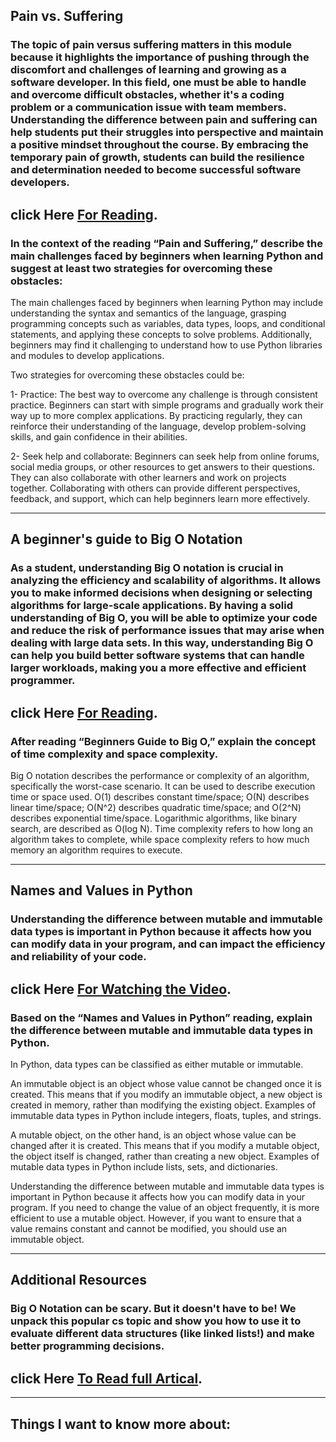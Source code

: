 ## Pain vs. Suffering
### The topic of pain versus suffering matters in this module because it highlights the importance of pushing through the discomfort and challenges of learning and growing as a software developer. In this field, one must be able to handle and overcome difficult obstacles, whether it's a coding problem or a communication issue with team members. Understanding the difference between pain and suffering can help students put their struggles into perspective and maintain a positive mindset throughout the course. By embracing the temporary pain of growth, students can build the resilience and determination needed to become successful software developers.

## click Here [For Reading](https://codefellows.github.io/code-401-python-guide/curriculum/class-01/notes/pain_suffering).


 ### In the context of the reading “Pain and Suffering,” describe the main challenges faced by beginners when learning Python and suggest at least two strategies for overcoming these obstacles:

 
 
 The main challenges faced by beginners when learning Python may include understanding the syntax and semantics of the language, grasping programming concepts such as variables, data types, loops, and conditional statements, and applying these concepts to solve problems. Additionally, beginners may find it challenging to understand how to use Python libraries and modules to develop applications.


Two strategies for overcoming these obstacles could be:
 
 1- Practice: The best way to overcome any challenge is through consistent practice. Beginners can start with simple programs and gradually work their way up to more complex applications. By practicing regularly, they can reinforce their understanding of the language, develop problem-solving skills, and gain confidence in their abilities.

2- Seek help and collaborate: Beginners can seek help from online forums, social media groups, or other resources to get answers to their questions. They can also collaborate with other learners and work on projects together. Collaborating with others can provide different perspectives, feedback, and support, which can help beginners learn more effectively.

 ---
## A beginner's guide to Big O Notation

### As a student, understanding Big O notation is crucial in analyzing the efficiency and scalability of algorithms. It allows you to make informed decisions when designing or selecting algorithms for large-scale applications. By having a solid understanding of Big O, you will be able to optimize your code and reduce the risk of performance issues that may arise when dealing with large data sets. In this way, understanding Big O can help you build better software systems that can handle larger workloads, making you a more effective and efficient programmer.

## click Here [For Reading](https://robbell.io/2009/06/a-beginners-guide-to-big-o-notation).
 

### After reading “Beginners Guide to Big O,” explain the concept of time complexity and space complexity.
 Big O notation describes the performance or complexity of an algorithm, specifically the worst-case scenario. It can be used to describe execution time or space used. O(1) describes constant time/space; O(N) describes linear time/space; O(N^2) describes quadratic time/space; and O(2^N) describes exponential time/space. Logarithmic algorithms, like binary search, are described as O(log N). Time complexity refers to how long an algorithm takes to complete, while space complexity refers to how much memory an algorithm requires to execute.

 ---
 ## Names and Values in Python
 
### Understanding the difference between mutable and immutable data types is important in Python because it affects how you can modify data in your program, and can impact the efficiency and reliability of your code.

## click Here [For Watching the Video](https://www.youtube.com/watch?v=_AEJHKGk9ns).
 

 ### Based on the “Names and Values in Python” reading, explain the difference between mutable and immutable data types in Python.


In Python, data types can be classified as either mutable or immutable.

An immutable object is an object whose value cannot be changed once it is created. This means that if you modify an immutable object, a new object is created in memory, rather than modifying the existing object. Examples of immutable data types in Python include integers, floats, tuples, and strings.

A mutable object, on the other hand, is an object whose value can be changed after it is created. This means that if you modify a mutable object, the object itself is changed, rather than creating a new object. Examples of mutable data types in Python include lists, sets, and dictionaries.

Understanding the difference between mutable and immutable data types is important in Python because it affects how you can modify data in your program. If you need to change the value of an object frequently, it is more efficient to use a mutable object. However, if you want to ensure that a value remains constant and cannot be modified, you should use an immutable object.

---
## Additional Resources
### Big O Notation can be scary. But it doesn't have to be! We unpack this popular cs topic and show you how to use it to evaluate different data structures (like linked lists!) and make better programming decisions.

## click Here [To Read full Artical](https://www.codenewbie.org/basecs/8).

---
## Things I want to know more about:
 

